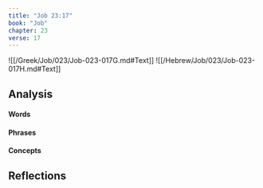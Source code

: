 ```yaml
---
title: "Job 23:17"
book: "Job"
chapter: 23
verse: 17
---
```

![[/Greek/Job/023/Job-023-017G.md#Text]]
![[/Hebrew/Job/023/Job-023-017H.md#Text]]

## Analysis

#### Words

#### Phrases

#### Concepts

## Reflections
